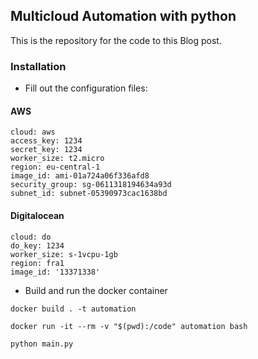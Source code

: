 ## Multicloud Automation with python

This is the repository for the code to this Blog post.


### Installation 

- Fill out the configuration files: 

#### AWS

```
cloud: aws
access_key: 1234
secret_key: 1234
worker_size: t2.micro
region: eu-central-1
image_id: ami-01a724a06f336afd8
security_group: sg-0611318194634a93d
subnet_id: subnet-05390973cac1638bd
```

#### Digitalocean

```
cloud: do
do_key: 1234
worker_size: s-1vcpu-1gb
region: fra1
image_id: '13371338'
```

- Build and run the docker container

```
docker build . -t automation 

docker run -it --rm -v "$(pwd):/code" automation bash

python main.py
```